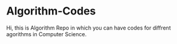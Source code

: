 # Algorithm-Codes
Hi, this is Algorithm Repo in which you can have codes for diffrent agorithms in Computer Science.
